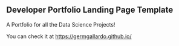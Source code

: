 ## Developer Portfolio Landing Page Template

A Portfolio for all the Data Science Projects!

You can check it at https://germgallardo.github.io/
